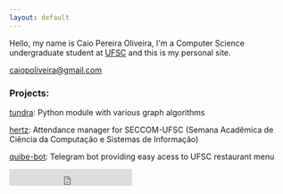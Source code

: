 ```yaml
---
layout: default
---
```


Hello, my name is Caio Pereira Oliveira, I'm a Computer Science undergraduate student at [UFSC](http://ufsc.br) and this is my personal site.

[caiopoliveira@gmail.com](mailto:caiopoliveira@gmail.com)

### Projects:

[tundra](https://github.com/caiopo/graph): Python module with various graph algorithms

[hertz](https://github.com/seccom-ufsc/hertz): Attendance manager for SECCOM-UFSC (Semana Acadêmica de Ciência da Computação e Sistemas de Informação)

[quibe-bot](https://github.com/caiopo/quibe-bot): Telegram bot providing easy acess to UFSC restaurant menu


<iframe src="https://ghbtns.com/github-btn.html?user=caiopo&type=follow&count=true&size=large" frameborder="0" scrolling="0" width="220px" height="30px"></iframe>
